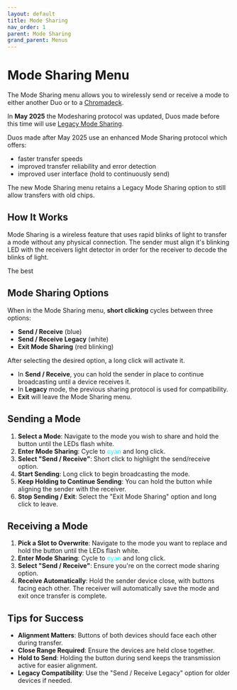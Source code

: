 ```yaml
---
layout: default
title: Mode Sharing
nav_order: 1
parent: Mode Sharing
grand_parent: Menus
---
```


# Mode Sharing Menu

The Mode Sharing menu allows you to wirelessly send or receive a mode to either another Duo or to a [Chromadeck](chromadeck_guide.html).

In **May 2025** the Modesharing protocol was updated, Duos made before this time will use [Legacy Mode Sharing](mode_sharing_menu_legacy.md).

Duos made after May 2025 use an enhanced Mode Sharing protocol which offers:

 - faster transfer speeds
 - improved transfer reliability and error detection
 - improved user interface (hold to continuously send)

The new Mode Sharing menu retains a Legacy Mode Sharing option to still allow transfers with old chips.

## How It Works

Mode Sharing is a wireless feature that uses rapid blinks of light to transfer a mode without any physical connection. The sender must align it's blinking LED with the receivers light detector in order for the receiver to decode the blinks of light.

The best 

## Mode Sharing Options

When in the Mode Sharing menu, **short clicking** cycles between three options:

- **Send / Receive** (blue)
- **Send / Receive Legacy** (white)
- **Exit Mode Sharing** (red blinking)

After selecting the desired option, a long click will activate it.

- In **Send / Receive**, you can hold the sender in place to continue broadcasting until a device receives it.
- In **Legacy** mode, the previous sharing protocol is used for compatibility.
- **Exit** will leave the Mode Sharing menu.

## Sending a Mode

1. **Select a Mode**: Navigate to the mode you wish to share and hold the button until the LEDs flash white.
2. **Enter Mode Sharing**: Cycle to <span style="color: #00ffff;">cyan</span> and long click.
3. **Select "Send / Receive"**: Short click to highlight the send/receive option.
4. **Start Sending**: Long click to begin broadcasting the mode.
5. **Keep Holding to Continue Sending**: You can hold the button while aligning the sender with the receiver.
6. **Stop Sending / Exit**: Select the "Exit Mode Sharing" option and long click to leave.

## Receiving a Mode

1. **Pick a Slot to Overwrite**: Navigate to the mode you want to replace and hold the button until the LEDs flash white.
2. **Enter Mode Sharing**: Cycle to <span style="color: #00ffff;">cyan</span> and long click.
3. **Select "Send / Receive"**: Ensure you're on the correct mode sharing option.
4. **Receive Automatically**: Hold the sender device close, with buttons facing each other. The receiver will automatically save the mode and exit once transfer is complete.

## Tips for Success

- **Alignment Matters**: Buttons of both devices should face each other during transfer.
- **Close Range Required**: Ensure the devices are held close together.
- **Hold to Send**: Holding the button during send keeps the transmission active for easier alignment.
- **Legacy Compatibility**: Use the "Send / Receive Legacy" option for older devices if needed.
